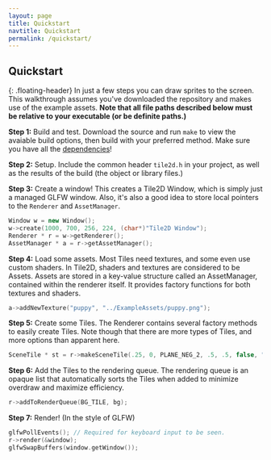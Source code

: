 ```yaml
---
layout: page
title: Quickstart
navtitle: Quickstart
permalink: /quickstart/
---
```


Quickstart
----------
{: .floating-header}
In just a few steps you can draw sprites to the screen. This walkthrough assumes you've downloaded the
repository and makes use of the example assets. **Note that all file paths described below must be
relative to your executable (or be  definite paths.)**

**Step 1:** Build and test. Download the source and run ```make``` to view the avaiable build options, then
build with your preferred method. Make sure you have all the [dependencies](/Tile2D/dependencies/)!

**Step 2:** Setup. Include the common header ```tile2d.h``` in your project, as well as the results of
the build (the object or library files.)

**Step 3:** Create a window! This creates a Tile2D Window, which is simply just a managed GLFW window.
Also, it's also a good idea to store local pointers to the ```Renderer``` and ```AssetManager```.

```cpp
Window w = new Window();
w->create(1000, 700, 256, 224, (char*)"Tile2D Window");
Renderer * r = w->getRenderer();
AssetManager * a = r->getAssetManager();
```

**Step 4:** Load some assets. Most Tiles need textures, and some even use custom shaders. In Tile2D,
shaders and textures are considered to be Assets. Assets are stored in a key-value structure called
an AssetManager, contained within the renderer itself. It provides factory functions for both textures
and shaders.

```cpp
a->addNewTexture("puppy", "../ExampleAssets/puppy.png");
```

**Step 5:** Create some Tiles. The Renderer contains several factory methods to easily create Tiles.
Note though that there are more types of Tiles, and more options than apparent here.

```cpp
SceneTile * st = r->makeSceneTile(.25, 0, PLANE_NEG_2, .5, .5, false, "puppy");
```

**Step 6:** Add the Tiles to the rendering queue. The rendering queue is an opaque list that
automatically sorts the Tiles when added to minimize overdraw and maximize efficiency.

```cpp
r->addToRenderQueue(BG_TILE, bg);
```

**Step 7:** Render! (In the style of GLFW)

```cpp
glfwPollEvents(); // Required for keyboard input to be seen.
r->render(&window);
glfwSwapBuffers(window.getWindow());
```